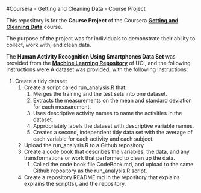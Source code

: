 #Coursera - Getting and Cleaning Data - Course Project

This repository is for the **Course Project** of the Coursera
**[Getting and Cleaning Data](https://www.coursera.org/course/getdata)** course.

The purpose of the project was for individuals to demonstrate their ability to collect, work with, and clean data. 

The **Human Activity Recognition Using Smartphones Data Set** was provided from the **[Machine Learning Repository](http://archive.ics.uci.edu/ml/datasets/Human+Activity+Recognition+Using+Smartphones)** of UCI, and the following instructions were A dataset was provided, with the following instructions:

1. Create a tidy dataset
    1. Create a script called run_analysis.R that:
        1. Merges the training and the test sets into one dataset.
        2. Extracts the measurements on the mean and standard deviation for each measurement.
        3. Uses descriptive activity names to name the activities in the dataset.
        4. Appropriately labels the dataset with descriptive variable names.
        5. Creates a second, independent tidy data set with the average of each variable for each activity and each subject.
    2. Upload the run_analysis.R to a Github repository
    3. Create a code book that describes the variables, the data, and any transformations or work that performed to clean up the data.
        1. Called the code book file CodeBook.md, and upload to the same Github repository as the run_analysis.R script.
    4. Create a repository README.md in the repository that explains explains the script(s), and the repository.